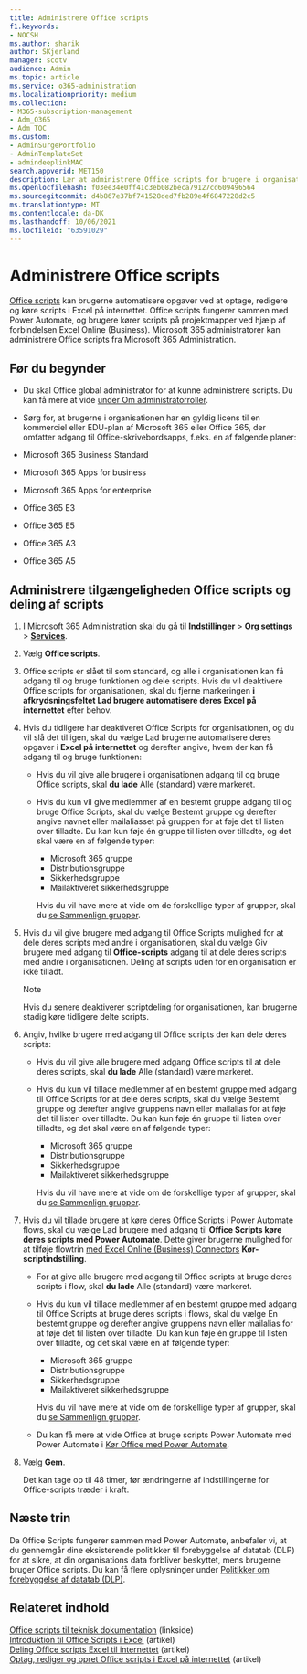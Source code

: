 ```yaml
---
title: Administrere Office scripts
f1.keywords:
- NOCSH
ms.author: sharik
author: SKjerland
manager: scotv
audience: Admin
ms.topic: article
ms.service: o365-administration
ms.localizationpriority: medium
ms.collection:
- M365-subscription-management
- Adm_O365
- Adm_TOC
ms.custom:
- AdminSurgePortfolio
- AdminTemplateSet
- admindeeplinkMAC
search.appverid: MET150
description: Lær at administrere Office scripts for brugere i organisationen.
ms.openlocfilehash: f03ee34e0ff41c3eb082beca79127cd609496564
ms.sourcegitcommit: d4b867e37bf741528ded7fb289e4f6847228d2c5
ms.translationtype: MT
ms.contentlocale: da-DK
ms.lasthandoff: 10/06/2021
ms.locfileid: "63591029"
---
```

# <a name="manage-office-scripts-settings"></a>Administrere Office scripts

[Office scripts](/office/dev/scripts) kan brugerne automatisere opgaver ved at optage, redigere og køre scripts i Excel på internettet. Office scripts fungerer sammen med Power Automate, og brugere kører scripts på projektmapper ved hjælp af forbindelsen Excel Online (Business). Microsoft 365 administratorer kan administrere Office scripts fra Microsoft 365 Administration.

## <a name="before-you-begin"></a>Før du begynder

- Du skal Office global administrator for at kunne administrere scripts. Du kan få mere at vide [under Om administratorroller](../add-users/about-admin-roles.md).

- Sørg for, at brugerne i organisationen har en gyldig licens til en kommerciel eller EDU-plan af Microsoft 365 eller Office 365, der omfatter adgang til Office-skrivebordsapps, f.eks. en af følgende planer:

- Microsoft 365 Business Standard
- Microsoft 365 Apps for business
- Microsoft 365 Apps for enterprise
- Office 365 E3
- Office 365 E5
- Office 365 A3
- Office 365 A5

## <a name="manage-availability-of-office-scripts-and-sharing-of-scripts"></a>Administrere tilgængeligheden Office scripts og deling af scripts

1. I Microsoft 365 Administration skal du gå til **Indstillinger** \> **Org settings** \> **[Services](https://go.microsoft.com/fwlink/p/?linkid=2053743)**.

2. Vælg **Office scripts**.

3. Office scripts er slået til som standard, og alle i organisationen kan få adgang til og bruge funktionen og dele scripts. Hvis du vil deaktivere Office scripts for organisationen, skal du fjerne markeringen **i afkrydsningsfeltet Lad brugere automatisere deres Excel på internettet** efter behov.

4. Hvis du tidligere har deaktiveret Office Scripts for organisationen, og du vil slå det til igen, skal du vælge Lad brugerne automatisere deres opgaver i **Excel på internettet** og derefter angive, hvem der kan få adgang til og bruge funktionen:

    - Hvis du vil give alle brugere i organisationen adgang til og bruge Office scripts, skal **du lade** Alle (standard) være markeret.

    - Hvis du kun vil give medlemmer af en bestemt gruppe adgang til og bruge Office Scripts, skal du vælge Bestemt gruppe og derefter angive navnet eller mailaliasset på gruppen for at føje det til listen over tilladte. Du kan kun føje én gruppe til listen over tilladte, og det skal være en af følgende typer:
        - Microsoft 365 gruppe
        - Distributionsgruppe
        - Sikkerhedsgruppe
        - Mailaktiveret sikkerhedsgruppe

        Hvis du vil have mere at vide om de forskellige typer af grupper, skal du [se Sammenlign grupper](../create-groups/compare-groups.md).

5. Hvis du vil give brugere med adgang til Office Scripts mulighed for at dele deres scripts med andre i organisationen, skal du vælge Giv brugere med adgang til **Office-scripts** adgang til at dele deres scripts med andre i organisationen. Deling af scripts uden for en organisation er ikke tilladt.

    > [!NOTE]
    > Hvis du senere deaktiverer scriptdeling for organisationen, kan brugerne stadig køre tidligere delte scripts.

6. Angiv, hvilke brugere med adgang til Office scripts der kan dele deres scripts:

    - Hvis du vil give alle brugere med adgang Office scripts til at dele deres scripts, skal **du lade** Alle (standard) være markeret.

    - Hvis du kun vil tillade medlemmer af en bestemt gruppe med adgang til Office Scripts for at dele deres scripts, skal du vælge Bestemt gruppe og derefter angive gruppens navn eller mailalias for at føje det til listen over tilladte. Du kan kun føje én gruppe til listen over tilladte, og det skal være en af følgende typer:
        - Microsoft 365 gruppe
        - Distributionsgruppe
        - Sikkerhedsgruppe
        - Mailaktiveret sikkerhedsgruppe

        Hvis du vil have mere at vide om de forskellige typer af grupper, skal du [se Sammenlign grupper](../create-groups/compare-groups.md).

7. Hvis du vil tillade brugere at køre deres Office Scripts i Power Automate flows, skal du vælge Lad brugere med adgang til **Office Scripts køre deres scripts med Power Automate**. Dette giver brugerne mulighed for at tilføje flowtrin [med Excel Online (Business) Connectors](/connectors/excelonlinebusiness) **Kør-scriptindstilling**.

    - For at give alle brugere med adgang til Office scripts at bruge deres scripts i flow, skal **du lade** Alle (standard) være markeret.

    - Hvis du kun vil tillade medlemmer af en bestemt gruppe med adgang til Office Scripts at bruge deres scripts i flows, skal du vælge En bestemt gruppe og derefter angive gruppens navn eller mailalias for at føje det til listen over tilladte. Du kan kun føje én gruppe til listen over tilladte, og det skal være en af følgende typer:
        - Microsoft 365 gruppe
        - Distributionsgruppe
        - Sikkerhedsgruppe
        - Mailaktiveret sikkerhedsgruppe

        Hvis du vil have mere at vide om de forskellige typer af grupper, skal du [se Sammenlign grupper](../create-groups/compare-groups.md).

    - Du kan få mere at vide Office at bruge scripts Power Automate med Power Automate i [Kør Office med Power Automate](/office/dev/scripts/develop/power-automate-integration).

8. Vælg **Gem**.

    Det kan tage op til 48 timer, før ændringerne af indstillingerne for Office-scripts træder i kraft.

## <a name="next-steps"></a>Næste trin

Da Office Scripts fungerer sammen med Power Automate, anbefaler vi, at du gennemgår dine eksisterende politikker til forebyggelse af datatab (DLP) for at sikre, at din organisations data forbliver beskyttet, mens brugerne bruger Office scripts. Du kan få flere oplysninger under [Politikker om forebyggelse af datatab (DLP)](/power-automate/prevent-data-loss).

## <a name="related-content"></a>Relateret indhold

[Office scripts til teknisk dokumentation](/office/dev/scripts/) (linkside)\
[Introduktion til Office Scripts i Excel](https://support.microsoft.com/office/9fbe283d-adb8-4f13-a75b-a81c6baf163a) (artikel)\
[Deling Office scripts Excel til internettet](https://support.microsoft.com/office/226eddbc-3a44-4540-acfe-fccda3d1122b) (artikel)\
[Optag, rediger og opret Office scripts i Excel på internettet](/office/dev/scripts/tutorials/excel-tutorial) (artikel)
